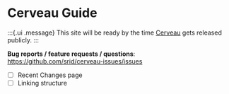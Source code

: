 # Cerveau Guide

:::{.ui .message}
This site will be ready by the time [Cerveau](http://www.cerveau.app/) gets released publicly.
:::

**Bug reports / feature requests / questions**: <https://github.com/srid/cerveau-issues/issues>

- [ ] Recent Changes page
- [ ] Linking structure
